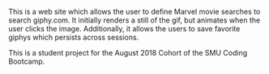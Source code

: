 This is a web site which allows the user to define Marvel movie searches to search giphy.com. It initially renders a still of the gif, but animates when the user clicks the image. Additionally, it allows the users to save favorite giphys which persists across sessions.

This is a student project for the August 2018 Cohort of the SMU Coding Bootcamp.



 



